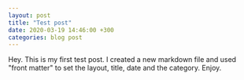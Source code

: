 ```yaml
---
layout: post
title: "Test post"
date: 2020-03-19 14:46:00 +300
categories: blog post
---
```


Hey. This is my first test post. I created a new markdown file and used "front matter" to set the layout, title, date and the category. Enjoy.
